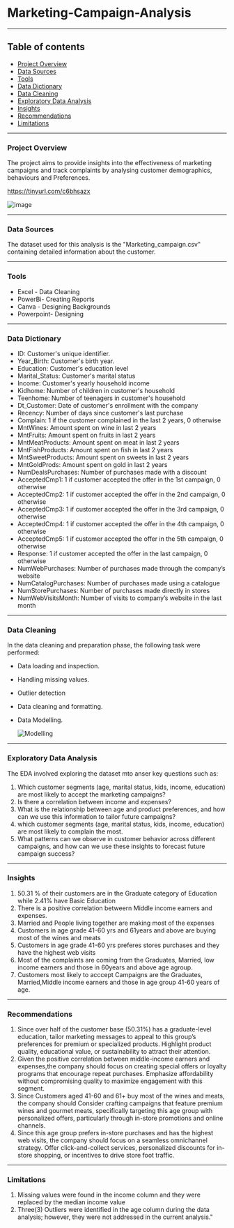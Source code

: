 # Marketing-Campaign-Analysis
---

## Table of contents

- [Project Overview](#project-overview)
- [Data Sources](#data-sources)
- [Tools](#tools)
- [Data Dictionary](#data-dictionary)
- [Data Cleaning](#data-cleaning)
- [Exploratory Data Analysis](#exploratory-data-analysis)
- [Insights](#insights)
- [Recommendations](#recommendations)
- [Limitations](#limitations)
- ---


### Project Overview
The project aims to provide insights into the effectiveness of marketing campaigns and track complaints by analysing customer demographics, behaviours and Preferences.

https://tinyurl.com/c6bhsazx

![image](https://github.com/user-attachments/assets/a3d3d6d0-bdea-4dcb-9228-b679034c766a)

---

### Data Sources
The dataset used for this analysis is the "Marketing_campaign.csv" containing detailed information about the customer.

---
### Tools
- Excel - Data Cleaning
- PowerBi- Creating Reports
- Canva - Designing Backgrounds
- Powerpoint- Designing
---
### Data Dictionary

- ID: Customer's unique identifier.
- Year_Birth: Customer's birth year.
- Education: Customer's education level
- Marital_Status: Customer's marital status
- Income: Customer's yearly household income
- Kidhome: Number of children in customer's household
- Teenhome: Number of teenagers in customer's household
- Dt_Customer: Date of customer's enrollment with the company
- Recency: Number of days since customer's last purchase
- Complain: 1 if the customer complained in the last 2 years, 0 otherwise
- MntWines: Amount spent on wine in last 2 years
- MntFruits: Amount spent on fruits in last 2 years
- MntMeatProducts: Amount spent on meat in last 2 years
- MntFishProducts: Amount spent on fish in last 2 years
- MntSweetProducts: Amount spent on sweets in last 2 years
- MntGoldProds: Amount spent on gold in last 2 years
- NumDealsPurchases: Number of purchases made with a discount
- AcceptedCmp1: 1 if customer accepted the offer in the 1st campaign, 0 otherwise
- AcceptedCmp2: 1 if customer accepted the offer in the 2nd campaign, 0 otherwise
- AcceptedCmp3: 1 if customer accepted the offer in the 3rd campaign, 0 otherwise
- AcceptedCmp4: 1 if customer accepted the offer in the 4th campaign, 0 otherwise
- AcceptedCmp5: 1 if customer accepted the offer in the 5th campaign, 0 otherwise
- Response: 1 if customer accepted the offer in the last campaign, 0 otherwise
- NumWebPurchases: Number of purchases made through the company’s website
- NumCatalogPurchases: Number of purchases made using a catalogue
- NumStorePurchases: Number of purchases made directly in stores
- NumWebVisitsMonth: Number of visits to company’s website in the last month
---
### Data Cleaning
In the data cleaning and preparation phase, the following task were  performed:
- Data loading and inspection.
- Handling missing values.
- Outlier detection
- Data cleaning and formatting.
- Data Modelling.

  ![Modelling](https://github.com/user-attachments/assets/7c747b94-7c10-4c4c-b89a-bdbbc67805df)

---
 ### Exploratory Data Analysis
 The EDA involved exploring the dataset mto anser key questions such as:
 1. Which customer segments (age, marital status, kids, income, education) are most likely to accept the marketing campaigns?
 2. Is there a correlation between income and expenses?
 3. What is the relationship between age and product preferences, and how can we use this information to tailor future campaigns?
 4. which customer segments (age, marital status, kids, income, education) are most likely to complain the most.
 5. What patterns can we observe in customer behavior across different campaigns, and how can we use these insights to forecast future campaign success?
---
### Insights
1. 50.31 % of their customers are in the Graduate category of Education while 2.41% have Basic Education
2. There is a positive correlation betweern Middle income earners and expenses.
3. Married and People living together are making most of the expenses
4. Customers in age grade 41-60 yrs and 61years and above are buying most of the wines and meats
5. Customers in age grade 41-60 yrs preferes stores purchases and they have the highest web visits
6. Most of the complaints are coming from the Graduates, Married, low income earners and those in 60years and above age agroup.
7. Customers most likely to acccept Campaigns are the Graduates, Married,Middle income earners and those in age group 41-60 years of age.
---
### Recommendations
1. Since over half of the customer base (50.31%) has a graduate-level education, tailor marketing messages to appeal to this group’s preferences for premium or specialized products. Highlight product quality, educational value, or sustainability to attract their attention.
2. Given the positive correlation between middle-income earners and expenses,the company should focus on creating special offers or loyalty programs that encourage repeat purchases. Emphasize affordability without compromising quality to maximize engagement with this segment.
3. Since Customers aged 41-60 and 61+ buy most of the wines and meats, the company should Consider crafting campaigns that feature premium wines and gourmet meats, specifically targeting this age group with personalized offers, particularly through in-store promotions and online channels.
4. Since this age group prefers in-store purchases and has the highest web visits, the company should focus on a seamless omnichannel strategy. Offer click-and-collect services, personalized discounts for in-store shopping, or incentives to drive store foot traffic.
---
### Limitations
1. Missing values were found in the income column and they were replaced by the median income value
2. Three(3) Outliers were identified in the age column during the data analysis; however, they were not addressed in the current analysis."
